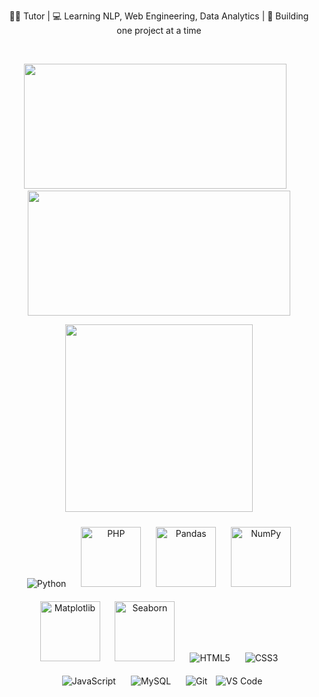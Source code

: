 

<p align="center">
  👩‍🏫 Tutor | 💻 Learning NLP, Web Engineering, Data Analytics | 🌱 Building one project at a time
</p>

<br>

<!-- GitHub Stats (2 on top, 1 below) -->
<p align="center">
  <img src="https://github-readme-stats.vercel.app/api?username=Ayisha-Mohammed&show_icons=true&theme=radical&include_all_commits=true" width="420" height="200" />
  &nbsp;&nbsp;
  <img src="https://streak-stats.demolab.com?user=Ayisha-Mohammed&theme=radical" width="420" height="200" />
</p>

<p align="center">
  <img src="https://github-readme-stats.vercel.app/api/top-langs/?username=Ayisha-Mohammed&layout=compact&theme=radical" width="300" />
</p> 




<!-- Tools & Languages Section -->

<p align="center">
  <img src="https://img.icons8.com/color/96/python--v1.png" title="Python" style="margin: 10px;"/>
  <img src="https://cdn.jsdelivr.net/gh/devicons/devicon/icons/php/php-original.svg" width="96" title="PHP" style="margin: 10px;"/>
  <img src="https://upload.wikimedia.org/wikipedia/commons/e/ed/Pandas_logo.svg" width="96" title="Pandas" style="margin: 10px;"/>
  <img src="https://upload.wikimedia.org/wikipedia/commons/3/31/NumPy_logo_2020.svg" width="96" title="NumPy" style="margin: 10px;"/>
  <img src="https://upload.wikimedia.org/wikipedia/commons/8/84/Matplotlib_icon.svg" width="96" title="Matplotlib" style="margin: 10px;"/>
  <img src="https://seaborn.pydata.org/_static/logo-wide-lightbg.svg" width="96" title="Seaborn" style="margin: 10px;"/>
  <img src="https://img.icons8.com/color/96/html-5--v1.png" title="HTML5" style="margin: 10px;"/>
  <img src="https://img.icons8.com/color/96/css3.png" title="CSS3" style="margin: 10px;"/>
  <img src="https://img.icons8.com/color/96/javascript--v1.png" title="JavaScript" style="margin: 10px;"/>
  <img src="https://img.icons8.com/color/96/mysql-logo.png" title="MySQL" style="margin: 10px;"/>
  <img src="https://img.icons8.com/color/96/git.png" title="Git" style="margin: 10px;"/>
  <img src="https://img.icons8.com/color/96/visual-studio-code-2019.png" title="VS Code"/>
</p>

<br>

<!-- Footer 
<p align="center">
  📫 Email: <em>your-email@example.com</em> &nbsp;|&nbsp; 💬 LinkedIn: <em>linkedin.com/in/yourname</em> &nbsp;|&nbsp; 👩‍🏫 Beyond Books Clan: <em>Coming Soon!</em>
</p>-->
